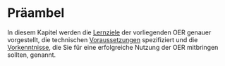
# Präambel
In diesem Kapitel werden die [Lernziele](/präambel/lernziele.md) der vorliegenden OER genauer vorgestellt, die technischen [Voraussetzungen](/präambel/technische_voraussetzungen.md) spezifiziert und die [Vorkenntnisse](/präambel/vorkenntnisse.md), die Sie für eine erfolgreiche Nutzung der OER mitbringen sollten, genannt.